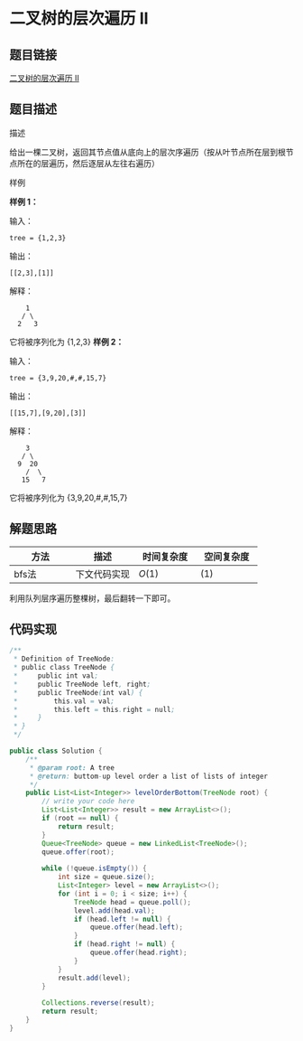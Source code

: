 
#  二叉树的层次遍历 II

## 题目链接

[二叉树的层次遍历 II](https://www.lintcode.com/problem/70/?_from=collection&fromId=161)

## 题目描述

描述

给出一棵二叉树，返回其节点值从底向上的层次序遍历（按从叶节点所在层到根节点所在的层遍历，然后逐层从左往右遍历）

样例

**样例 1：**

输入：

```
tree = {1,2,3}
```

输出：

```
[[2,3],[1]]
```

解释：

```
    1
   / \
  2   3
```

它将被序列化为 {1,2,3}
**样例 2：**

输入：

```
tree = {3,9,20,#,#,15,7}
```

输出：

```
[[15,7],[9,20],[3]]
```

解释：

```
    3
   / \
  9  20
    /  \
   15   7
```

它将被序列化为 {3,9,20,#,#,15,7}

## 解题思路

| <div style="width:70pt">方法</div>  |描述 |<div style="width:70pt">时间复杂度</div> |<div style="width:70pt">空间复杂度</div>|
|---|---|---|---|
| bfs法 | 下文代码实现  | $O(1)$|$(1)$|
利用队列层序遍历整棵树，最后翻转一下即可。


## 代码实现

```java
/**
 * Definition of TreeNode:
 * public class TreeNode {
 *     public int val;
 *     public TreeNode left, right;
 *     public TreeNode(int val) {
 *         this.val = val;
 *         this.left = this.right = null;
 *     }
 * }
 */

public class Solution {
    /**
     * @param root: A tree
     * @return: buttom-up level order a list of lists of integer
     */
    public List<List<Integer>> levelOrderBottom(TreeNode root) {
        // write your code here
        List<List<Integer>> result = new ArrayList<>();
        if (root == null) {
            return result;
        }
        Queue<TreeNode> queue = new LinkedList<TreeNode>();
        queue.offer(root);
        
        while (!queue.isEmpty()) {
            int size = queue.size();
            List<Integer> level = new ArrayList<>();
            for (int i = 0; i < size; i++) {
                TreeNode head = queue.poll();
                level.add(head.val);
                if (head.left != null) {
                    queue.offer(head.left);
                }
                if (head.right != null) {
                    queue.offer(head.right);
                }
            }
            result.add(level);
        }
        
        Collections.reverse(result);
        return result;
    }
}
```